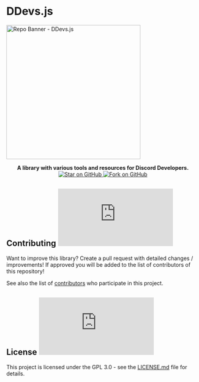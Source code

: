 # DDevs.js

<a href="https://github.com/freitaseric/ddevs.js/">
<img height=350 alt="Repo Banner - DDevs.js" src="https://capsule-render.vercel.app/api?type=waving&height=300&color=gradient&text=DDevs.js&reversal=false&textBg=false&animation=twinkling&desc=A%20library%20with%20various%20tools%20and%20resources%20for%20Discord%20Developers.&descSize=-5&fontColor=000"></img></a>

<p align="center">
  <b>A library with various tools and resources for Discord Developers.</b>
  <br>
   <a href="https://github.com/freitaseric/ddevs.js">
    <img title="Star on GitHub" src="https://img.shields.io/github/stars/freitaseric/ddevs.js.svg?style=social&label=Star">
  </a>
  <a href="https://github.com/freitaseric/ddevs.js/fork">
    <img title="Fork on GitHub" src="https://img.shields.io/github/forks/freitaseric/ddevs.js.svg?style=social&label=Fork">
  </a>
</p>

## Contributing <a href="https://github.com/freitaseric/ddevs.js/graphs/contributors"> ![GitHub](https://img.shields.io/github/contributors/freitaseric/ddevs.js) </a>

Want to improve this library? Create a pull request with detailed changes / improvements! If approved you will be added to the list of contributors of this repository!

See also the list of
[contributors](https://github.com/freitaseric/ddevs.js/graphs/contributors) who
participate in this project.

## License <a href="LICENSE"> ![GitHub](https://img.shields.io/github/license/freitaseric/ddevs.js) </a>

This project is licensed under the GPL 3.0 - see the
[LICENSE.md](https://github.com/freitaseric/ddevs.js/blob/main/LICENSE) file for
details.
